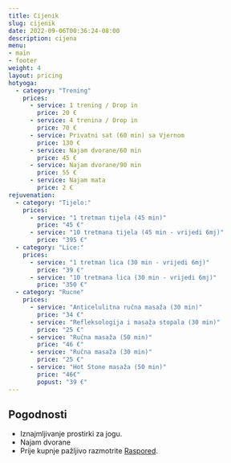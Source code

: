 ```yaml
---
title: Cijenik
slug: cijenik
date: 2022-09-06T00:36:24-08:00
description: cijena
menu:
- main
- footer
weight: 4
layout: pricing
hotyoga:
  - category: "Trening"
    prices:
      - service: 1 trening / Drop in
        price: 20 €
      - service: 4 trenina / Drop in
        price: 70 € 
      - service: Privatni sat (60 min) sa Vjernom
        price: 130 €
      - service: Najam dvorane/60 min
        price: 45 €
      - service: Najam dvorane/90 min
        price: 55 €
      - service: Najam mata
        price: 2 €
rejuvenation:
  - category: "Tijelo:"
    prices:
      - service: "1 tretman tijela (45 min)"
        price: "45 €"
      - service: "10 tretmana tijela (45 min - vrijedi 6mj)"
        price: "395 €"
  - category: "Lice:"
    prices:
      - service: "1 tretman lica (30 min - vrijedi 6mj)"
        price: "39 €"
      - service: "10 tretmana lica (30 min - vrijedi 6mj)"
        price: "350 €"
  - category: "Rucne"
    prices:
      - service: "Anticelulitna ručna masaža (30 min)"
        price: "34 €"
      - service: "Refleksologija i masaža stopala (30 min)"
        price: "25 €"
      - service: "Ručna masaža (50 min)"
        price: "46 €"
      - service: "Ručna masaža (30 min)"
        price: "25 €"
      - service: "Hot Stone masaža (50 min)"
        price: "46€"
        popust: "39 €"
---
```


## Pogodnosti

* Iznajmljivanje prostirki za jogu.
* Najam dvorane
* Prije kupnje pažljivo razmotrite [Raspored](/hot-yoga).
